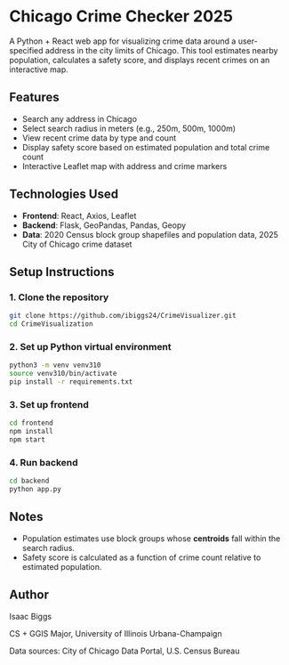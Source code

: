 # Chicago Crime Checker 2025

A Python + React web app for visualizing crime data around a user-specified address in the city limits of Chicago. This tool estimates nearby population, calculates a safety score, and displays recent crimes on an interactive map.

## Features

* Search any address in Chicago
* Select search radius in meters (e.g., 250m, 500m, 1000m)
* View recent crime data by type and count
* Display safety score based on estimated population and total crime count
* Interactive Leaflet map with address and crime markers

## Technologies Used

* **Frontend**: React, Axios, Leaflet
* **Backend**: Flask, GeoPandas, Pandas, Geopy
* **Data**: 2020 Census block group shapefiles and population data, 2025 City of Chicago crime dataset

## Setup Instructions

### 1. Clone the repository

```bash
git clone https://github.com/ibiggs24/CrimeVisualizer.git
cd CrimeVisualization
```

### 2. Set up Python virtual environment

```bash
python3 -m venv venv310
source venv310/bin/activate
pip install -r requirements.txt
```

### 3. Set up frontend

```bash
cd frontend
npm install
npm start
```

### 4. Run backend

```bash
cd backend
python app.py
```

## Notes

* Population estimates use block groups whose **centroids** fall within the search radius.
* Safety score is calculated as a function of crime count relative to estimated population.

## Author

Isaac Biggs

CS + GGIS Major, University of Illinois Urbana-Champaign

Data sources: City of Chicago Data Portal, U.S. Census Bureau
